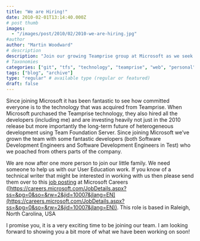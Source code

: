 ```yaml
---
title: "We are Hiring!"
date: 2010-02-01T13:14:40.000Z
# post thumb
images:
  - "/images/post/2010/02/2010-we-are-hiring.jpg"
#author
author: "Martin Woodward"
# description
description: "Join our growing Teamprise group at Microsoft as we seek a talented technical writer to enhance our User Education efforts in Raleigh!"
# Taxonomies
categories: ["git", "tfs", "technology", "teamprise", "web", "personal"]
tags: ["blog", "archive"]
type: "regular" # available type (regular or featured)
draft: false
---
```


Since joining Microsoft it has been fantastic to see how committed everyone is to the technology that was acquired from Teamprise. When Microsoft purchased the Teamprise technology, they also hired all the developers (including me) and are investing heavily not just in the 2010 release but more importantly the long-term future of heterogeneous development using Team Foundation Server. Since joining Microsoft we’ve grown the team with some fantastic developers (both Software Development Engineers and Software Development Engineers in Test) who we poached from others parts of the company.

We are now after one more person to join our little family. We need someone to help us with our User Education work. If you know of a technical writer that might be interested in working with us then please send them over to this [job posting](https://careers.microsoft.com/JobDetails.aspx?ss=&pg=0&so=&rw=2&jid=10007&jlang=EN) at Microsoft Careers ([https://careers.microsoft.com/JobDetails.aspx?ss=&pg=0&so=&rw=2&jid=10007&jlang=EN](https://careers.microsoft.com/JobDetails.aspx?ss=&pg=0&so=&rw=2&jid=10007&jlang=EN)). This role is based in Raleigh, North Carolina, USA

I promise you, it is a very exciting time to be joining our team. I am looking forward to showing you a bit more of what we have been working on soon!
